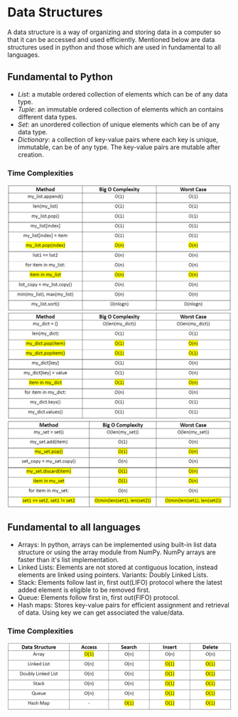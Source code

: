 # Data Structures
A data structure is a way of organizing and storing data in a computer so that it can be accessed and used efficiently. Mentioned below are data structures used in python and those which are used in fundamental to all languages.

## Fundamental to Python
- _List_: a mutable ordered collection of elements which can be of any data type.
- _Tuple_: an immutable ordered collection of elements which an contains different data types.
- _Set_: an unordered collection of unique elements which can be of any data type.
- _Dictionary_: a collection of key-value pairs where each key is unique, immutable, can be of any type. The key-value pairs are mutable after creation.

### Time Complexities
![List and Tuples](images/list_bigO.png)
![Dictionary](images/dict_bigO.png)
![Set](images/set_bigO.png)


## Fundamental to all languages
- Arrays: In python, arrays can be implemented using built-in list data structure or using the array module from NumPy. NumPy arrays are faster than it's list implementation.
- Linked Lists: Elements are not stored at contiguous location, instead elements are linked using pointers. Variants: Doubly Linked Lists.
- Stack: Elements follow last in, first out(LIFO) protocol where the latest added element is eligible to be removed first.
- Queue: Elements follow first in, first out(FIFO) protocol.
- Hash maps: Stores key-value pairs for efficient assignment and retrieval of data. Using key we can get associated the value/data.

### Time Complexities
![ggg](images/fund_bigO.png)